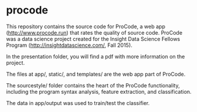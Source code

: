 # procode

This repository contains the source code for ProCode, a web app (http://www.procode.run) that rates the quality of source code.  ProCode was a data science project created for the Insight Data Science Fellows Program (http://insightdatascience.com/, Fall 2015).

In the presentation folder, you will find a pdf with more information on the project.

The files at app/, static/, and templates/ are the web app part of ProCode.

The sourcestyle/ folder contains the heart of the ProCode functionality, including the program syntax analysis, feature extraction, and classification.  

The data in app/output was used to train/test the classifier.
